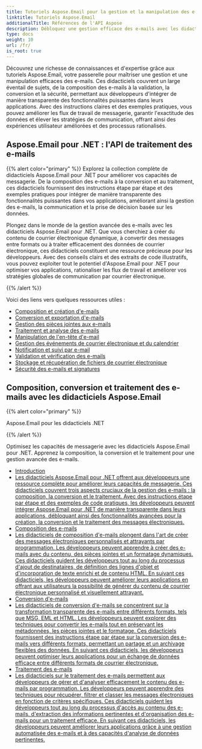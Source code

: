 ```yaml
---
title: Tutoriels Aspose.Email pour la gestion et la manipulation des e-mails
linktitle: Tutoriels Aspose.Email
additionalTitle: Références de l'API Aspose
description: Débloquez une gestion efficace des e-mails avec les didacticiels Aspose.Email. De la composition à la sécurité, maîtrisez divers aspects pour améliorer les flux de travail et les expériences utilisateur.
type: docs
weight: 10
url: /fr/
is_root: true
---
```

Découvrez une richesse de connaissances et d'expertise grâce aux tutoriels Aspose.Email, votre passerelle pour maîtriser une gestion et une manipulation efficaces des e-mails. Ces didacticiels couvrent un large éventail de sujets, de la composition des e-mails à la validation, la conversion et la sécurité, permettant aux développeurs d'intégrer de manière transparente des fonctionnalités puissantes dans leurs applications. Avec des instructions claires et des exemples pratiques, vous pouvez améliorer les flux de travail de messagerie, garantir l'exactitude des données et élever les stratégies de communication, offrant ainsi des expériences utilisateur améliorées et des processus rationalisés.

## Aspose.Email pour .NET : l'API de traitement des e-mails
{{% alert color="primary" %}}
Explorez la collection complète de didacticiels Aspose.Email pour .NET pour améliorer vos capacités de messagerie. De la composition des e-mails à la conversion et au traitement, ces didacticiels fournissent des instructions étape par étape et des exemples pratiques pour intégrer de manière transparente des fonctionnalités puissantes dans vos applications, améliorant ainsi la gestion des e-mails, la communication et la prise de décision basée sur les données.

Plongez dans le monde de la gestion avancée des e-mails avec les didacticiels Aspose.Email pour .NET. Que vous cherchiez à créer du contenu de courrier électronique dynamique, à convertir des messages entre formats ou à traiter efficacement des données de courrier électronique, ces didacticiels constituent une ressource précieuse pour les développeurs. Avec des conseils clairs et des extraits de code illustratifs, vous pouvez exploiter tout le potentiel d'Aspose.Email pour .NET pour optimiser vos applications, rationaliser les flux de travail et améliorer vos stratégies globales de communication par courrier électronique.

{{% /alert %}}

Voici des liens vers quelques ressources utiles :
- [Composition et création d'e-mails](./net/email-composition-and-creation/)
- [Conversion et exportation d'e-mails](./net/email-conversion-and-export/)
- [Gestion des pièces jointes aux e-mails](./net/email-attachment-handling/)
- [Traitement et analyse des e-mails](./net/email-processing-and-analysis/)
- [Manipulation de l'en-tête d'e-mail](./net/email-header-manipulation/)
- [Gestion des événements de courrier électronique et du calendrier](./net/email-event-and-calendar-handling/)
- [Notification et suivi par e-mail](./net/email-notification-and-tracking/)
- [Validation et vérification des e-mails](./net/email-validation-and-verification/)
- [Stockage et récupération de fichiers de courrier électronique](./net/email-file-storage-and-retrieval/)
- [Sécurité des e-mails et signatures](./net/email-security-and-signatures/)

##  Composition, conversion et traitement des e-mails avec les didacticiels Aspose.Email
{{% alert color="primary" %}}

 Aspose.Email pour les didacticiels .NET


{{% /alert %}}

 Optimisez les capacités de messagerie avec les didacticiels Aspose.Email pour .NET. Apprenez la composition, la conversion et le traitement pour une gestion avancée des e-mails.
- [Introduction](./java/sending-emails/)
- [Les didacticiels Aspose.Email pour .NET offrent aux développeurs une ressource complète pour améliorer leurs capacités de messagerie. Ces didacticiels couvrent trois aspects cruciaux de la gestion des e-mails : la composition, la conversion et le traitement. Avec des instructions étape par étape et des exemples de code pratiques, les développeurs peuvent intégrer Aspose.Email pour .NET de manière transparente dans leurs applications, débloquant ainsi des fonctionnalités avancées pour la création, la conversion et le traitement des messages électroniques.](./java/receiving-emails/)
- [Composition des e-mails](./java/configuring-smtp-servers/)
- [Les didacticiels de composition d'e-mails plongent dans l'art de créer des messages électroniques personnalisés et attrayants par programmation. Les développeurs peuvent apprendre à créer des e-mails avec du contenu, des pièces jointes et un formatage dynamiques. Ces didacticiels guident les développeurs tout au long du processus d'ajout de destinataires, de définition des lignes d'objet et d'incorporation de texte enrichi et de contenu HTML. En suivant ces didacticiels, les développeurs peuvent améliorer leurs applications en offrant aux utilisateurs la possibilité de générer du contenu de courrier électronique personnalisé et visuellement attrayant.](./java/advanced-email-attachments/)
- [Conversion d'e-mails](./java/securing-email-communications/)
- [Les didacticiels de conversion d'e-mails se concentrent sur la transformation transparente des e-mails entre différents formats, tels que MSG, EML et HTML. Les développeurs peuvent explorer des techniques pour convertir les e-mails tout en préservant les métadonnées, les pièces jointes et le formatage. Ces didacticiels fournissent des instructions étape par étape sur la conversion des e-mails vers différents formats, permettant un partage et un archivage flexibles des données. En suivant ces didacticiels, les développeurs peuvent optimiser leurs applications pour un échange de données efficace entre différents formats de courrier électronique.](./java/email-analytics-and-tracking/)
- [Traitement des e-mails](./java/customizing-email-headers/)
- [Les didacticiels sur le traitement des e-mails permettent aux développeurs de gérer et d'analyser efficacement le contenu des e-mails par programmation. Les développeurs peuvent apprendre des techniques pour récupérer, filtrer et classer les messages électroniques en fonction de critères spécifiques. Ces didacticiels guident les développeurs tout au long du processus d'accès au contenu des e-mails, d'extraction des informations pertinentes et d'organisation des e-mails pour un traitement efficace. En suivant ces didacticiels, les développeurs peuvent améliorer leurs applications grâce à une gestion automatisée des e-mails et à des capacités d'analyse de données pertinentes.](./java/exploring-email-security/)